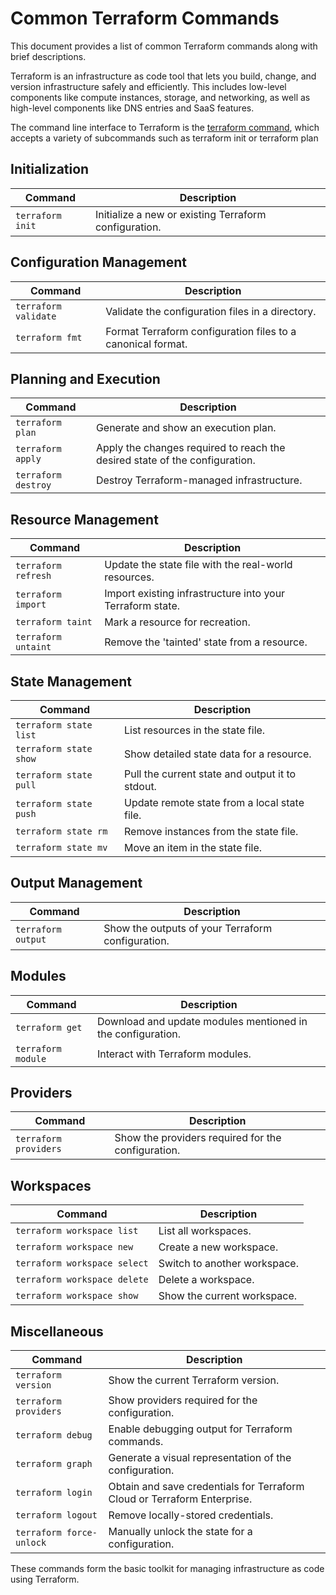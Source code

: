 # Common Terraform Commands

This document provides a list of common Terraform commands along with brief descriptions.

Terraform is an infrastructure as code tool that lets you build, change, and version infrastructure safely and efficiently. This includes low-level components like compute instances, storage, and networking, as well as high-level components like DNS entries and SaaS features.

The command line interface to Terraform is the [terraform command](https://developer.hashicorp.com/terraform/cli/commands), which accepts a variety of subcommands such as terraform init or terraform plan

## Initialization

| Command                      | Description                                               |
|------------------------------|-----------------------------------------------------------|
| `terraform init`             | Initialize a new or existing Terraform configuration.     |

## Configuration Management

| Command                      | Description                                               |
|------------------------------|-----------------------------------------------------------|
| `terraform validate`         | Validate the configuration files in a directory.          |
| `terraform fmt`              | Format Terraform configuration files to a canonical format. |

## Planning and Execution

| Command                      | Description                                               |
|------------------------------|-----------------------------------------------------------|
| `terraform plan`             | Generate and show an execution plan.                      |
| `terraform apply`            | Apply the changes required to reach the desired state of the configuration. |
| `terraform destroy`          | Destroy Terraform-managed infrastructure.                 |

## Resource Management

| Command                      | Description                                               |
|------------------------------|-----------------------------------------------------------|
| `terraform refresh`          | Update the state file with the real-world resources.      |
| `terraform import`           | Import existing infrastructure into your Terraform state. |
| `terraform taint`            | Mark a resource for recreation.                           |
| `terraform untaint`          | Remove the 'tainted' state from a resource.               |

## State Management

| Command                      | Description                                               |
|------------------------------|-----------------------------------------------------------|
| `terraform state list`       | List resources in the state file.                         |
| `terraform state show`       | Show detailed state data for a resource.                  |
| `terraform state pull`       | Pull the current state and output it to stdout.           |
| `terraform state push`       | Update remote state from a local state file.              |
| `terraform state rm`         | Remove instances from the state file.                     |
| `terraform state mv`         | Move an item in the state file.                           |

## Output Management

| Command                      | Description                                               |
|------------------------------|-----------------------------------------------------------|
| `terraform output`           | Show the outputs of your Terraform configuration.         |

## Modules

| Command                      | Description                                               |
|------------------------------|-----------------------------------------------------------|
| `terraform get`              | Download and update modules mentioned in the configuration. |
| `terraform module`           | Interact with Terraform modules.                          |

## Providers

| Command                      | Description                                               |
|------------------------------|-----------------------------------------------------------|
| `terraform providers`        | Show the providers required for the configuration.        |

## Workspaces

| Command                      | Description                                               |
|------------------------------|-----------------------------------------------------------|
| `terraform workspace list`   | List all workspaces.                                      |
| `terraform workspace new`    | Create a new workspace.                                   |
| `terraform workspace select` | Switch to another workspace.                              |
| `terraform workspace delete` | Delete a workspace.                                       |
| `terraform workspace show`   | Show the current workspace.                               |

## Miscellaneous

| Command                      | Description                                               |
|------------------------------|-----------------------------------------------------------|
| `terraform version`          | Show the current Terraform version.                       |
| `terraform providers`        | Show providers required for the configuration.            |
| `terraform debug`            | Enable debugging output for Terraform commands.           |
| `terraform graph`            | Generate a visual representation of the configuration.    |
| `terraform login`            | Obtain and save credentials for Terraform Cloud or Terraform Enterprise. |
| `terraform logout`           | Remove locally-stored credentials.                        |
| `terraform force-unlock`     | Manually unlock the state for a configuration.            |

These commands form the basic toolkit for managing infrastructure as code using Terraform.
